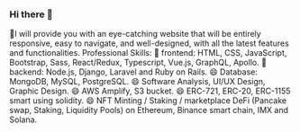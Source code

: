 ### Hi there 👋

🌱I will provide you with an eye-catching website that will be entirely responsive, easy to navigate, and well-designed, with all the latest features and
functionalities.
Professional Skills:
🌱 frontend: HTML, CSS, JavaScript, Bootstrap, Sass, React/Redux, Typescript, Vue.js, GraphQL, Apollo.
👯 backend: Node.js, Django, Laravel and Ruby on Rails.
😄 Database: MongoDB, MySQL, PostgreSQL.
😄 Software Analysis, UI/UX Design, Graphic Design.
😄 AWS Amplify, S3 bucket.
😄 ERC-721, ERC-20, ERC-1155 smart using solidity.
😄 NFT Minting / Staking / marketplace DeFi (Pancake swap, Staking, Liquidity Pools) on Ethereum, Binance smart chain, IMX and Solana.
